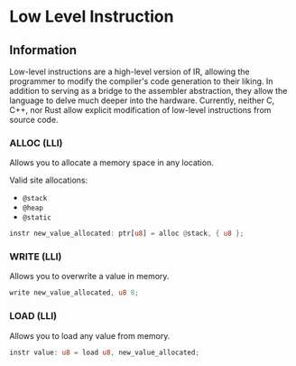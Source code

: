 # Low Level Instruction

## Information

Low-level instructions are a high-level version of IR, allowing the programmer to modify the compiler's code generation to their liking. In addition to serving as a bridge to the assembler abstraction, they allow the language to delve much deeper into the hardware. Currently, neither C, C++, nor Rust allow explicit modification of low-level instructions from source code.

### ALLOC (LLI)

Allows you to allocate a memory space in any location.

Valid site allocations:

- ``@stack``
- ``@heap``
- ``@static``

```rust
instr new_value_allocated: ptr[u8] = alloc @stack, { u8 };
```

### WRITE (LLI)

Allows you to overwrite a value in memory.

```rust
write new_value_allocated, u8 8;
```

### LOAD (LLI)

Allows you to load any value from memory.

```rust
instr value: u8 = load u8, new_value_allocated;
```

